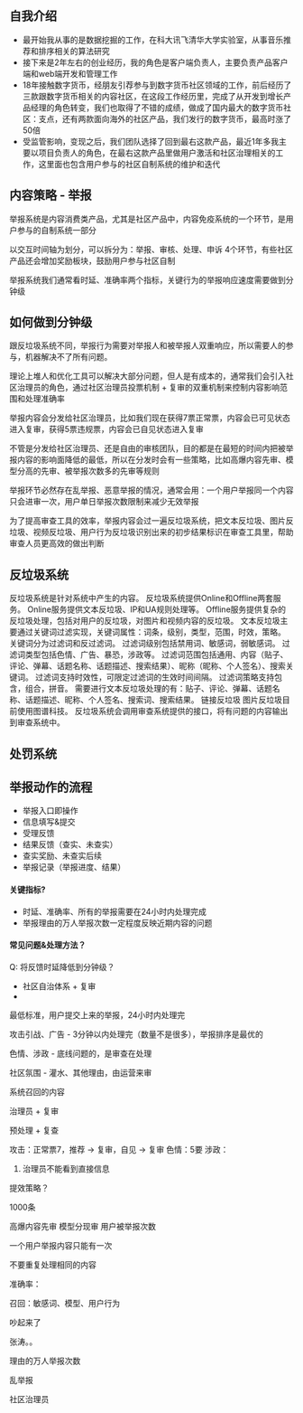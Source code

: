 ## 自我介绍

* 最开始我从事的是数据挖掘的工作，在科大讯飞清华大学实验室，从事音乐推荐和排序相关的算法研究
* 接下来是2年左右的创业经历，我的角色是客户端负责人，主要负责产品客户端和web端开发和管理工作
* 18年接触数字货币，经朋友引荐参与到数字货币社区领域的工作，前后经历了三款跟数字货币相关的内容社区，在这段工作经历里，完成了从开发到增长产品经理的角色转变，我们也取得了不错的成绩，做成了国内最大的数字货币社区：支点，还有两款面向海外的社区产品，我们发行的数字货币，最高时涨了50倍
* 受监管影响，变现之后，我们团队选择了回到最右这款产品，最近1年多我主要以项目负责人的角色，在最右这款产品里做用户激活和社区治理相关的工作，这里面也包含用户参与的社区自制系统的维护和迭代





## 内容策略 - 举报


举报系统是内容消费类产品，尤其是社区产品中，内容免疫系统的一个环节，是用户参与的自制系统一部分

以交互时间轴为划分，可以拆分为：举报、审核、处理、申诉 4个环节，有些社区产品还会增加奖励板块，鼓励用户参与社区自制


举报系统我们通常看时延、准确率两个指标，关键行为的举报响应速度需要做到分钟级


## 如何做到分钟级

跟反垃圾系统不同，举报行为需要对举报人和被举报人双重响应，所以需要人的参与，机器解决不了所有问题。

理论上堆人和优化工具可以解决大部分问题，但人是有成本的，通常我们会引入社区治理员的角色，通过社区治理员投票机制 + 复审的双重机制来控制内容影响范围和处理准确率

举报内容会分发给社区治理员，比如我们现在获得7票正常票，内容会已可见状态进入复审，获得5票违规票，内容会已自见状态进入复审

不管是分发给社区治理员、还是自由的审核团队，目的都是在最短的时间内把被举报内容的影响面降低的最低，所以在分发时会有一些策略，比如高爆内容先审、模型分高的先审、被举报次数多的先审等规则


举报环节必然存在乱举报、恶意举报的情况，通常会用：一个用户举报同一个内容只会进审一次，用户单日举报次数限制来减少无效举报

为了提高审查工具的效率，举报内容会过一遍反垃圾系统，把文本反垃圾、图片反垃圾、视频反垃圾、用户行为反垃圾识别出来的初步结果标识在审查工具里，帮助审查人员更高效的做出判断


## 反垃圾系统

反垃圾系统是针对系统中产生的内容。
反垃圾系统提供Online和Offline两套服务。
Online服务提供文本反垃圾、IP和UA规则处理等。
Offline服务提供复杂的反垃圾处理，包括对用户的反垃圾，对图片和视频内容的反垃圾。
文本反垃圾主要通过关键词过滤实现，关键词属性：词条，级别，类型，范围，时效，策略。
关键词分为过滤词和反过滤词。
过滤词级别包括禁用词、敏感词，弱敏感词。
过滤词类型包括色情、广告、暴恐，涉政等。
过滤词范围包括通用、内容（贴子、评论、弹幕、话题名称、话题描述、搜索结果）、昵称（昵称、个人签名）、搜索关键词。
过滤词支持时效性，可限定过滤词的生效时间间隔。
过滤词策略支持包含，组合，拼音。
需要进行文本反垃圾处理的有：贴子、评论、弹幕、话题名称、话题描述、昵称、个人签名、搜索词、搜索结果。
链接反垃圾
图片反垃圾目前使用图谱科技。
反垃圾系统会调用审查系统提供的接口，将有问题的内容输出到审查系统中。


## 处罚系统









## 举报动作的流程

* 举报入口即操作
* 信息填写&提交
* 受理反馈
* 结果反馈（查实、未查实）
* 查实奖励、未查实后续
* 举报记录（举报进度、结果）













#### 关键指标?

* 时延、准确率、所有的举报需要在24小时内处理完成
* 举报理由的万人举报次数一定程度反映近期内容的问题


#### 常见问题&处理方法？

Q: 将反馈时延降低到分钟级？

* 社区自治体系 + 复审
* 






 
 

最低标准，用户提交上来的举报，24小时内处理完

攻击引战、广告 - 3分钟以内处理完（数量不是很多），举报排序是最优的

色情、涉政 - 底线问题的，是审查在处理

社区氛围 - 灌水、其他理由，由运营来审

系统召回的内容


治理员 + 复审

预处理 + 复查

攻击：正常票7，推荐 -> 复审，自见 -> 复审
色情：5要
涉政：





1. 治理员不能看到直接信息


提效策略？

1000条 

高爆内容先审
模型分现审
用户被举报次数

一个用户举报内容只能有一次

不要重复处理相同的内容

准确率：


召回：敏感词、模型、用户行为

吵起来了

张涛。。


理由的万人举报次数

乱举报

社区治理员








